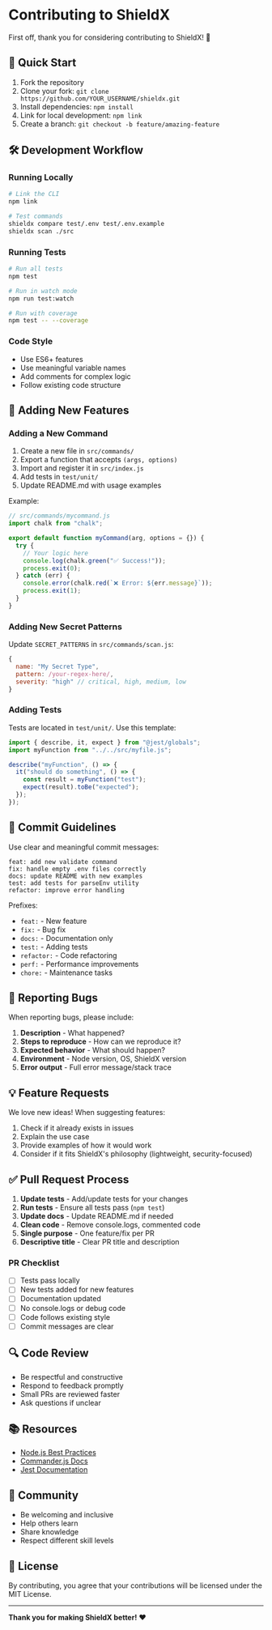 # Contributing to ShieldX

First off, thank you for considering contributing to ShieldX! 🎉

## 🚀 Quick Start

1. Fork the repository
2. Clone your fork: `git clone https://github.com/YOUR_USERNAME/shieldx.git`
3. Install dependencies: `npm install`
4. Link for local development: `npm link`
5. Create a branch: `git checkout -b feature/amazing-feature`

## 🛠️ Development Workflow

### Running Locally

```bash
# Link the CLI
npm link

# Test commands
shieldx compare test/.env test/.env.example
shieldx scan ./src
```

### Running Tests

```bash
# Run all tests
npm test

# Run in watch mode
npm run test:watch

# Run with coverage
npm test -- --coverage
```

### Code Style

- Use ES6+ features
- Use meaningful variable names
- Add comments for complex logic
- Follow existing code structure

## 🧪 Adding New Features

### Adding a New Command

1. Create a new file in `src/commands/`
2. Export a function that accepts `(args, options)`
3. Import and register it in `src/index.js`
4. Add tests in `test/unit/`
5. Update README.md with usage examples

Example:

```javascript
// src/commands/mycommand.js
import chalk from "chalk";

export default function myCommand(arg, options = {}) {
  try {
    // Your logic here
    console.log(chalk.green("✅ Success!"));
    process.exit(0);
  } catch (err) {
    console.error(chalk.red(`❌ Error: ${err.message}`));
    process.exit(1);
  }
}
```

### Adding New Secret Patterns

Update `SECRET_PATTERNS` in `src/commands/scan.js`:

```javascript
{
  name: "My Secret Type",
  pattern: /your-regex-here/,
  severity: "high" // critical, high, medium, low
}
```

### Adding Tests

Tests are located in `test/unit/`. Use this template:

```javascript
import { describe, it, expect } from "@jest/globals";
import myFunction from "../../src/myfile.js";

describe("myFunction", () => {
  it("should do something", () => {
    const result = myFunction("test");
    expect(result).toBe("expected");
  });
});
```

## 📝 Commit Guidelines

Use clear and meaningful commit messages:

```
feat: add new validate command
fix: handle empty .env files correctly
docs: update README with new examples
test: add tests for parseEnv utility
refactor: improve error handling
```

Prefixes:

- `feat:` - New feature
- `fix:` - Bug fix
- `docs:` - Documentation only
- `test:` - Adding tests
- `refactor:` - Code refactoring
- `perf:` - Performance improvements
- `chore:` - Maintenance tasks

## 🐛 Reporting Bugs

When reporting bugs, please include:

1. **Description** - What happened?
2. **Steps to reproduce** - How can we reproduce it?
3. **Expected behavior** - What should happen?
4. **Environment** - Node version, OS, ShieldX version
5. **Error output** - Full error message/stack trace

## 💡 Feature Requests

We love new ideas! When suggesting features:

1. Check if it already exists in issues
2. Explain the use case
3. Provide examples of how it would work
4. Consider if it fits ShieldX's philosophy (lightweight, security-focused)

## ✅ Pull Request Process

1. **Update tests** - Add/update tests for your changes
2. **Run tests** - Ensure all tests pass (`npm test`)
3. **Update docs** - Update README.md if needed
4. **Clean code** - Remove console.logs, commented code
5. **Single purpose** - One feature/fix per PR
6. **Descriptive title** - Clear PR title and description

### PR Checklist

- [ ] Tests pass locally
- [ ] New tests added for new features
- [ ] Documentation updated
- [ ] No console.logs or debug code
- [ ] Code follows existing style
- [ ] Commit messages are clear

## 🔍 Code Review

- Be respectful and constructive
- Respond to feedback promptly
- Small PRs are reviewed faster
- Ask questions if unclear

## 📚 Resources

- [Node.js Best Practices](https://github.com/goldbergyoni/nodebestpractices)
- [Commander.js Docs](https://github.com/tj/commander.js)
- [Jest Documentation](https://jestjs.io/docs/getting-started)

## 🤝 Community

- Be welcoming and inclusive
- Help others learn
- Share knowledge
- Respect different skill levels

## 📄 License

By contributing, you agree that your contributions will be licensed under the MIT License.

---

**Thank you for making ShieldX better!** ❤️
